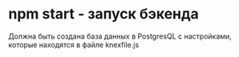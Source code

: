 # npm start - запуск бэкенда
Должна быть создана база данных в PostgresQL с настройками, которые находятся в файле knexfile.js
